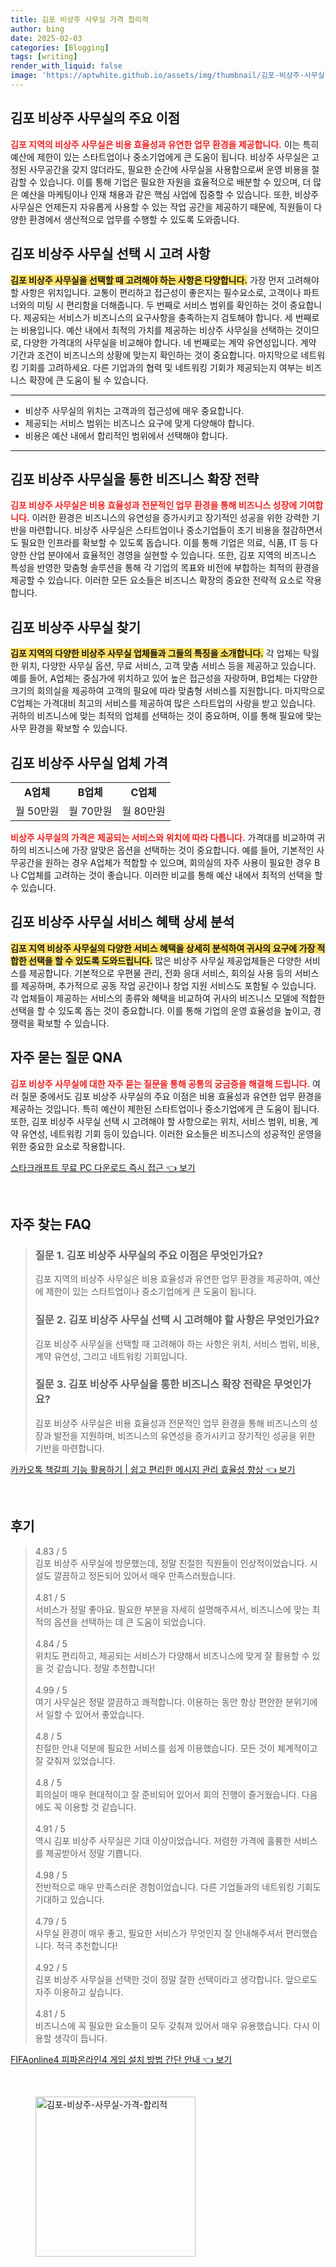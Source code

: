 ```yaml
---
title: 김포 비상주 사무실 가격 합리적
author: bing
date: 2025-02-03
categories: [Blogging]
tags: [writing]
render_with_liquid: false
image: 'https://aptwhite.github.io/assets/img/thumbnail/김포-비상주-사무실-가격-합리적.webp'
---
```



<h2 id='김포 비상주 사무실 주요 이점'>김포 비상주 사무실의 주요 이점</h2>

<p><b><span style="color: #ee2323;">김포 지역의 비상주 사무실은 비용 효율성과 유연한 업무 환경을 제공합니다.</span></b> 이는 특히 예산에 제한이 있는 스타트업이나 중소기업에게 큰 도움이 됩니다. 비상주 사무실은 고정된 사무공간을 갖지 않더라도, 필요한 순간에 사무실을 사용함으로써 운영 비용을 절감할 수 있습니다. 이를 통해 기업은 필요한 자원을 효율적으로 배분할 수 있으며, 더 많은 예산을 마케팅이나 인재 채용과 같은 핵심 사업에 집중할 수 있습니다. 또한, 비상주 사무실은 언제든지 자유롭게 사용할 수 있는 작업 공간을 제공하기 때문에, 직원들이 다양한 환경에서 생산적으로 업무를 수행할 수 있도록 도와줍니다.</p>

<h2 id='김포 비상주 사무실 선택 시 고려 사항'>김포 비상주 사무실 선택 시 고려 사항</h2>

<p><b><span style="background-color: #ffe066;">김포 비상주 사무실을 선택할 때 고려해야 하는 사항은 다양합니다.</span></b> 가장 먼저 고려해야 할 사항은 위치입니다. 교통이 편리하고 접근성이 좋은지는 필수요소로, 고객이나 파트너와의 미팅 시 편리함을 더해줍니다. 두 번째로 서비스 범위를 확인하는 것이 중요합니다. 제공되는 서비스가 비즈니스의 요구사항을 충족하는지 검토해야 합니다. 세 번째로는 비용입니다. 예산 내에서 최적의 가치를 제공하는 비상주 사무실을 선택하는 것이므로, 다양한 가격대의 사무실을 비교해야 합니다. 네 번째로는 계약 유연성입니다. 계약 기간과 조건이 비즈니스의 상황에 맞는지 확인하는 것이 중요합니다. 마지막으로 네트워킹 기회를 고려하세요. 다른 기업과의 협력 및 네트워킹 기회가 제공되는지 여부는 비즈니스 확장에 큰 도움이 될 수 있습니다.</p>

<hr />

<ul>
    <li>비상주 사무실의 위치는 고객과의 접근성에 매우 중요합니다.</li>
    <li>제공되는 서비스 범위는 비즈니스 요구에 맞게 다양해야 합니다.</li>
    <li>비용은 예산 내에서 합리적인 범위에서 선택해야 합니다.</li>
</ul>

<hr />

<h2 id='김포 비상주 사무실을 통한 비즈니스 확장 전략'>김포 비상주 사무실을 통한 비즈니스 확장 전략</h2>

<p><b><span style="color: #ee2323;">김포 비상주 사무실은 비용 효율성과 전문적인 업무 환경을 통해 비즈니스 성장에 기여합니다.</span></b> 이러한 환경은 비즈니스의 유연성을 증가시키고 장기적인 성공을 위한 강력한 기반을 마련합니다. 비상주 사무실은 스타트업이나 중소기업들이 초기 비용을 절감하면서도 필요한 인프라를 확보할 수 있도록 돕습니다. 이를 통해 기업은 의료, 식품, IT 등 다양한 산업 분야에서 효율적인 경영을 실현할 수 있습니다. 또한, 김포 지역의 비즈니스 특성을 반영한 맞춤형 솔루션을 통해 각 기업의 목표와 비전에 부합하는 최적의 환경을 제공할 수 있습니다. 이러한 모든 요소들은 비즈니스 확장의 중요한 전략적 요소로 작용합니다.</p>

<h2 id='김포 비상주 사무실 찾기'>김포 비상주 사무실 찾기</h2>

<p><b><span style="background-color: #ffe066;">김포 지역의 다양한 비상주 사무실 업체들과 그들의 특징을 소개합니다.</span></b> 각 업체는 탁월한 위치, 다양한 사무실 옵션, 무료 서비스, 고객 맞춤 서비스 등을 제공하고 있습니다. 예를 들어, A업체는 중심가에 위치하고 있어 높은 접근성을 자랑하며, B업체는 다양한 크기의 회의실을 제공하여 고객의 필요에 따라 맞춤형 서비스를 지원합니다. 마지막으로 C업체는 가격대비 최고의 서비스를 제공하여 많은 스타트업의 사랑을 받고 있습니다. 귀하의 비즈니스에 맞는 최적의 업체를 선택하는 것이 중요하며, 이를 통해 필요에 맞는 사무 환경을 확보할 수 있습니다.</p>

<h2 id='김포 비상주 사무실 업체 가격'>김포 비상주 사무실 업체 가격</h2>

<table>
    <tr>
        <td style="text-align: center; height: 17px;"><b>A업체</b></td>
        <td style="text-align: center; height: 17px;"><b>B업체</b></td>
        <td style="text-align: center; height: 17px;"><b>C업체</b></td>
    </tr>
    <tr>
        <td style="text-align: center; height: 17px;">월 50만원</td>
        <td style="text-align: center; height: 17px;">월 70만원</td>
        <td style="text-align: center; height: 17px;">월 80만원</td>
    </tr>
</table>

<p><b><span style="color: #ee2323;">비상주 사무실의 가격은 제공되는 서비스와 위치에 따라 다릅니다.</span></b> 가격대를 비교하여 귀하의 비즈니스에 가장 알맞은 옵션을 선택하는 것이 중요합니다. 예를 들어, 기본적인 사무공간을 원하는 경우 A업체가 적합할 수 있으며, 회의실의 자주 사용이 필요한 경우 B나 C업체를 고려하는 것이 좋습니다. 이러한 비교를 통해 예산 내에서 최적의 선택을 할 수 있습니다.</p>

<h2 id='김포 비상주 사무실 서비스 혜택 상세 분석'>김포 비상주 사무실 서비스 혜택 상세 분석</h2>

<p><b><span style="background-color: #ffe066;">김포 지역 비상주 사무실의 다양한 서비스 혜택을 상세히 분석하여 귀사의 요구에 가장 적합한 선택을 할 수 있도록 도와드립니다.</span></b> 많은 비상주 사무실 제공업체들은 다양한 서비스를 제공합니다. 기본적으로 우편물 관리, 전화 응대 서비스, 회의실 사용 등의 서비스를 제공하며, 추가적으로 공동 작업 공간이나 창업 지원 서비스도 포함될 수 있습니다. 각 업체들이 제공하는 서비스의 종류와 혜택을 비교하여 귀사의 비즈니스 모델에 적합한 선택을 할 수 있도록 돕는 것이 중요합니다. 이를 통해 기업의 운영 효율성을 높이고, 경쟁력을 확보할 수 있습니다.</p>

<h2 id='자주 묻는 질문 QNA'>자주 묻는 질문 QNA</h2>

<p><b><span style="color: #ee2323;">김포 비상주 사무실에 대한 자주 묻는 질문을 통해 공통의 궁금증을 해결해 드립니다.</span></b> 여러 질문 중에서도 김포 비상주 사무실의 주요 이점은 비용 효율성과 유연한 업무 환경을 제공하는 것입니다. 특히 예산이 제한된 스타트업이나 중소기업에게 큰 도움이 됩니다. 또한, 김포 비상주 사무실 선택 시 고려해야 할 사항으로는 위치, 서비스 범위, 비용, 계약 유연성, 네트워킹 기회 등이 있습니다. 이러한 요소들은 비즈니스의 성공적인 운영을 위한 중요한 요소로 작용합니다.</p>


<p><a class="click-button" title="스타크래프트 무료 PC 다운로드 즉시 접근" href="https://aptwhite.github.io/posts/%EC%8A%A4%ED%83%80%ED%81%AC%EB%9E%98%ED%94%84%ED%8A%B8-%EB%AC%B4%EB%A3%8C-PC-%EB%8B%A4%EC%9A%B4%EB%A1%9C%EB%93%9C-%EC%A6%89%EC%8B%9C-%EC%A0%91%EA%B7%BC/" rel="dofollow">스타크래프트 무료 PC 다운로드 즉시 접근 👈 보기</a></p><br>
<h2 id='자주_찾는_FAQ'>자주 찾는 FAQ</h2>
<div itemscope="" itemtype="https://schema.org/FAQPage"> 
<blockquote> 
<div itemscope="" itemprop="mainEntity" itemtype="https://schema.org/Question"> 
<h3 itemprop="name">질문 1. 김포 비상주 사무실의 주요 이점은 무엇인가요?</h3> 
<div itemscope="" itemprop="acceptedAnswer" itemtype="https://schema.org/Answer"> 
<span itemprop="text"> 
<p>김포 지역의 비상주 사무실은 비용 효율성과 유연한 업무 환경을 제공하여, 예산에 제한이 있는 스타트업이나 중소기업에게 큰 도움이 됩니다.</p> 
</span> 
</div> 
</div> 
<div itemscope="" itemprop="mainEntity" itemtype="https://schema.org/Question"> 
<h3 itemprop="name">질문 2. 김포 비상주 사무실 선택 시 고려해야 할 사항은 무엇인가요?</h3> 
<div itemscope="" itemprop="acceptedAnswer" itemtype="https://schema.org/Answer"> 
<span itemprop="text"> 
<p>김포 비상주 사무실을 선택할 때 고려해야 하는 사항은 위치, 서비스 범위, 비용, 계약 유연성, 그리고 네트워킹 기회입니다.</p> 
</span> 
</div> 
</div> 
<div itemscope="" itemprop="mainEntity" itemtype="https://schema.org/Question"> 
<h3 itemprop="name">질문 3. 김포 비상주 사무실을 통한 비즈니스 확장 전략은 무엇인가요?</h3> 
<div itemscope="" itemprop="acceptedAnswer" itemtype="https://schema.org/Answer"> 
<span itemprop="text"> 
<p>김포 비상주 사무실은 비용 효율성과 전문적인 업무 환경을 통해 비즈니스의 성장과 발전을 지원하며, 비즈니스의 유연성을 증가시키고 장기적인 성공을 위한 기반을 마련합니다.</p> 
</span> 
</div> 
</div> 
</blockquote> 
</div>
<p><a class="click-button" title="카카오톡 책갈피 기능 활용하기 | 쉽고 편리한 메시지 관리 효율성 향상" href="https://aptwhite.github.io/posts/%EC%B9%B4%EC%B9%B4%EC%98%A4%ED%86%A1-%EC%B1%85%EA%B0%88%ED%94%BC-%EA%B8%B0%EB%8A%A5-%ED%99%9C%EC%9A%A9%ED%95%98%EA%B8%B0-%EC%89%BD%EA%B3%A0-%ED%8E%B8%EB%A6%AC%ED%95%9C-%EB%A9%94%EC%8B%9C%EC%A7%80-%EA%B4%80%EB%A6%AC-%ED%9A%A8%EC%9C%A8%EC%84%B1-%ED%96%A5%EC%83%81/" rel="dofollow">카카오톡 책갈피 기능 활용하기 | 쉽고 편리한 메시지 관리 효율성 향상 👈 보기</a></p><br>
<h2 id='후기'>후기</h2>
<div itemscope itemtype="https://schema.org/Product">
  <blockquote>
  <div itemprop="review" itemscope itemtype="https://schema.org/Review">
      <div itemprop="reviewRating" itemscope itemtype="https://schema.org/Rating"> <span itemprop="ratingValue">4.83</span> / <span itemprop="bestRating">5</span> </div>
      <span itemprop="reviewBody">김포 비상주 사무실에 방문했는데, 정말 친절한 직원들이 인상적이었습니다. 시설도 깔끔하고 정돈되어 있어서 매우 만족스러웠습니다.</span>
  </div>
  <br>
  <div itemprop="review" itemscope itemtype="https://schema.org/Review">
      <div itemprop="reviewRating" itemscope itemtype="https://schema.org/Rating"> <span itemprop="ratingValue">4.81</span> / <span itemprop="bestRating">5</span> </div>
      <span itemprop="reviewBody">서비스가 정말 좋아요. 필요한 부분을 자세히 설명해주셔서, 비즈니스에 맞는 최적의 옵션을 선택하는 데 큰 도움이 되었습니다.</span>
  </div>
  <br>
  <div itemprop="review" itemscope itemtype="https://schema.org/Review">
      <div itemprop="reviewRating" itemscope itemtype="https://schema.org/Rating"> <span itemprop="ratingValue">4.84</span> / <span itemprop="bestRating">5</span> </div>
      <span itemprop="reviewBody">위치도 편리하고, 제공되는 서비스가 다양해서 비즈니스에 맞게 잘 활용할 수 있을 것 같습니다. 정말 추천합니다!</span>
  </div>
  <br>
  <div itemprop="review" itemscope itemtype="https://schema.org/Review">
      <div itemprop="reviewRating" itemscope itemtype="https://schema.org/Rating"> <span itemprop="ratingValue">4.99</span> / <span itemprop="bestRating">5</span> </div>
      <span itemprop="reviewBody">여기 사무실은 정말 깔끔하고 쾌적합니다. 이용하는 동안 항상 편안한 분위기에서 일할 수 있어서 좋았습니다.</span>
  </div>
  <br>
  <div itemprop="review" itemscope itemtype="https://schema.org/Review">
      <div itemprop="reviewRating" itemscope itemtype="https://schema.org/Rating"> <span itemprop="ratingValue">4.8</span> / <span itemprop="bestRating">5</span> </div>
      <span itemprop="reviewBody">친절한 안내 덕분에 필요한 서비스를 쉽게 이용했습니다. 모든 것이 체계적이고 잘 갖춰져 있었습니다.</span>
  </div>
  <br>
  <div itemprop="review" itemscope itemtype="https://schema.org/Review">
      <div itemprop="reviewRating" itemscope itemtype="https://schema.org/Rating"> <span itemprop="ratingValue">4.8</span> / <span itemprop="bestRating">5</span> </div>
      <span itemprop="reviewBody">회의실이 매우 현대적이고 잘 준비되어 있어서 회의 진행이 즐거웠습니다. 다음에도 꼭 이용할 것 같습니다.</span>
  </div>
  <br>
  <div itemprop="review" itemscope itemtype="https://schema.org/Review">
      <div itemprop="reviewRating" itemscope itemtype="https://schema.org/Rating"> <span itemprop="ratingValue">4.91</span> / <span itemprop="bestRating">5</span> </div>
      <span itemprop="reviewBody">역시 김포 비상주 사무실은 기대 이상이었습니다. 저렴한 가격에 훌륭한 서비스를 제공받아서 정말 기쁩니다.</span>
  </div>
  <br>
  <div itemprop="review" itemscope itemtype="https://schema.org/Review">
      <div itemprop="reviewRating" itemscope itemtype="https://schema.org/Rating"> <span itemprop="ratingValue">4.98</span> / <span itemprop="bestRating">5</span> </div>
      <span itemprop="reviewBody">전반적으로 매우 만족스러운 경험이었습니다. 다른 기업들과의 네트워킹 기회도 기대하고 있습니다.</span>
  </div>
  <br>
  <div itemprop="review" itemscope itemtype="https://schema.org/Review">
      <div itemprop="reviewRating" itemscope itemtype="https://schema.org/Rating"> <span itemprop="ratingValue">4.79</span> / <span itemprop="bestRating">5</span> </div>
      <span itemprop="reviewBody">사무실 환경이 매우 좋고, 필요한 서비스가 무엇인지 잘 안내해주셔서 편리했습니다. 적극 추천합니다!</span>
  </div>
  <br>
  <div itemprop="review" itemscope itemtype="https://schema.org/Review">
      <div itemprop="reviewRating" itemscope itemtype="https://schema.org/Rating"> <span itemprop="ratingValue">4.92</span> / <span itemprop="bestRating">5</span> </div>
      <span itemprop="reviewBody">김포 비상주 사무실을 선택한 것이 정말 잘한 선택이라고 생각합니다. 앞으로도 자주 이용하고 싶습니다.</span>
  </div>
  <br>
  <div itemprop="review" itemscope itemtype="https://schema.org/Review">
      <div itemprop="reviewRating" itemscope itemtype="https://schema.org/Rating"> <span itemprop="ratingValue">4.81</span> / <span itemprop="bestRating">5</span> </div>
      <span itemprop="reviewBody">비즈니스에 꼭 필요한 요소들이 모두 갖춰져 있어서 매우 유용했습니다. 다시 이용할 생각이 듭니다.</span>
  </div>
  </blockquote>
</div>
<p><a class="click-button" title="FIFAonline4 피파온라인4 게임 설치 방법 간단 안내" href="https://aptwhite.github.io/posts/FIFAonline4-%ED%94%BC%ED%8C%8C%EC%98%A8%EB%9D%BC%EC%9D%B84-%EA%B2%8C%EC%9E%84-%EC%84%A4%EC%B9%98-%EB%B0%A9%EB%B2%95-%EA%B0%84%EB%8B%A8-%EC%95%88%EB%82%B4/" rel="dofollow">FIFAonline4 피파온라인4 게임 설치 방법 간단 안내 👈 보기</a></p><br>
<figure class="image"><img src="https://aptwhite.github.io/assets/img/thumbnail/김포-비상주-사무실-가격-합리적.webp" alt="김포-비상주-사무실-가격-합리적" width="256" height="256"></figure>